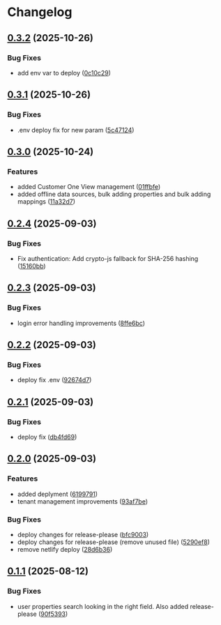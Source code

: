 # Changelog

## [0.3.2](https://github.com/HCL-CDP-TA/cdp-console/compare/v0.3.1...v0.3.2) (2025-10-26)


### Bug Fixes

* add env var to deploy ([0c10c29](https://github.com/HCL-CDP-TA/cdp-console/commit/0c10c29ef7ce76e4f63436cf05f96f76cb54e734))

## [0.3.1](https://github.com/HCL-CDP-TA/cdp-console/compare/v0.3.0...v0.3.1) (2025-10-26)


### Bug Fixes

* .env deploy fix for new param ([5c47124](https://github.com/HCL-CDP-TA/cdp-console/commit/5c4712449045a3ea01fdac4345f71baf39d1a6b1))

## [0.3.0](https://github.com/HCL-CDP-TA/cdp-console/compare/v0.2.4...v0.3.0) (2025-10-24)


### Features

* added Customer One View management ([01ffbfe](https://github.com/HCL-CDP-TA/cdp-console/commit/01ffbfea9a250b13d92da06be95b390dc630526c))
* added offline data sources, bulk adding properties and bulk adding mappings ([11a32d7](https://github.com/HCL-CDP-TA/cdp-console/commit/11a32d7b1dd42b7a7badc42189e29c14c9ae0431))

## [0.2.4](https://github.com/HCL-CDP-TA/cdp-console/compare/v0.2.3...v0.2.4) (2025-09-03)


### Bug Fixes

* Fix authentication: Add crypto-js fallback for SHA-256 hashing ([15160bb](https://github.com/HCL-CDP-TA/cdp-console/commit/15160bbf7c3d963e3521c609528324c823444dbb))

## [0.2.3](https://github.com/HCL-CDP-TA/cdp-console/compare/v0.2.2...v0.2.3) (2025-09-03)


### Bug Fixes

* login error handling improvements ([8ffe6bc](https://github.com/HCL-CDP-TA/cdp-console/commit/8ffe6bc2b87dc079ac8b9c5c7c85f30ed575fe36))

## [0.2.2](https://github.com/HCL-CDP-TA/cdp-console/compare/v0.2.1...v0.2.2) (2025-09-03)


### Bug Fixes

* deploy fix .env ([92674d7](https://github.com/HCL-CDP-TA/cdp-console/commit/92674d71d37d0b92c70c97da5b5a6562ef439388))

## [0.2.1](https://github.com/HCL-CDP-TA/cdp-console/compare/v0.2.0...v0.2.1) (2025-09-03)


### Bug Fixes

* deploy fix ([db4fd69](https://github.com/HCL-CDP-TA/cdp-console/commit/db4fd69110b5df5c3e2ae5d86ce3ec17b677f700))

## [0.2.0](https://github.com/HCL-CDP-TA/cdp-console/compare/v0.1.1...v0.2.0) (2025-09-03)


### Features

* added deplyment ([6199791](https://github.com/HCL-CDP-TA/cdp-console/commit/6199791038a19b23436bf2b035f54f260ffc8c86))
* tenant management improvements ([93af7be](https://github.com/HCL-CDP-TA/cdp-console/commit/93af7bea9e2f9eb8cd8a85e7cc2d31ab265dc311))


### Bug Fixes

* deploy changes for release-please ([bfc9003](https://github.com/HCL-CDP-TA/cdp-console/commit/bfc9003c307b0f8c3a077a0a17af5c45137c46d9))
* deploy changes for release-please (remove unused file) ([5290ef8](https://github.com/HCL-CDP-TA/cdp-console/commit/5290ef83ed4b3d0e5156b708841255314baa738b))
* remove netlify deploy ([28d6b36](https://github.com/HCL-CDP-TA/cdp-console/commit/28d6b36d940450f66a559b6d0e9a5a775832814e))

## [0.1.1](https://github.com/HCL-CDP-TA/admin-console/compare/v0.1.0...v0.1.1) (2025-08-12)


### Bug Fixes

* user properties search looking in the right field. Also added release-please ([90f5393](https://github.com/HCL-CDP-TA/admin-console/commit/90f53933d258b963affa520beac7aebb9ca67d2d))
